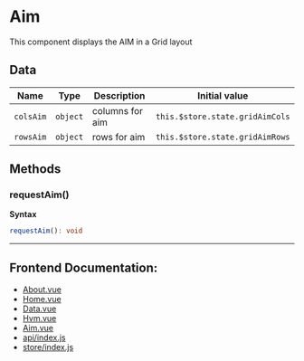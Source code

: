 # Aim

This component displays the AIM in a Grid layout

## Data

| Name      | Type     | Description     | Initial value                   |
| --------- | -------- | --------------- | ------------------------------- |
| `colsAim` | `object` | columns for aim | `this.$store.state.gridAimCols` |
| `rowsAim` | `object` | rows for aim    | `this.$store.state.gridAimRows` |

## Methods

### requestAim()

**Syntax**

```typescript
requestAim(): void
```

-----
## Frontend Documentation: 
* [About.vue](About.md)
* [Home.vue](Home.md)
* [Data.vue](Data.md)
* [Hvm.vue](Hvm.md)
* [Aim.vue](Aim.md)
* [api/index.js](ApiIndex.md)
* [store/index.js](StoreIndex.md)


